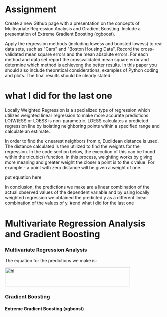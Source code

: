 # Assignment 

Create a new Github page with a presentation on the concepts of Multivariate Regression Analysis and Gradient Boosting. Include a presentation of Extreme Gradient Boosting (xgboost).

Apply the regression methods (including lowess and boosted lowess) to real data sets, such as "Cars" and "Boston Housing Data".  Record the cross-validated mean square errors and the mean absolute errors.
For each method and data set report the crossvalidated mean square error and determine which method is achieveng the better results.
In this paper you should also include theoretical considerations, examples of Python coding and plots. 
The final results should be clearly stated.


# what I did for the last one

Locally Weighted Regression is a specialized type of regression which utilizes weighted linear regression to make more accurate predictions. LO(W)ESS or LOESS is non-parametric. LOESS calculates a predicted regression line by isolating neighboring points within a specified range and calculate an estimate.

In order to find the k nearest neighbors from x, Euclidean distance is used. The distance calculated is then utilized to find the weights for the regression. In the code section below, the execution of this can be found within the tricubic() function. In this process, weighting works by giving more meaning and greater weight the closer a point is to the x value. For example - a point with zero distance will be given a weight of one.

put equation here

In conclusion, the predictions we make are a linear combination of the actual observed values of the dependent variable and by using locally weighted regression we obtained the predicted y as a different linear combination of the values of y.
#end what i did for the last one

# Multivariate Regression Analysis and Gradient Boosting

### Multivariate Regression Analysis


The equation for the predictions we make is:

<img src="images/Assignment2.jpeg" width="400" height="60" alt="hi" class="inline"/>



### Gradient Boosting

#### Extreme Gradient Boosting (xgboost)

